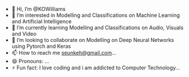 - 👋 Hi, I’m @KOWilliams
- 👀 I’m interested in Modelling and Classifications on Machine Learning and Artificial Intelligence
- 🌱 I’m currently learning Modelling and Classifications on Audio, Visuals and Video
- 💞️ I’m looking to collaborate on Modelling on Deep Neural Networks using Pytorch and Keras
- 📫 How to reach me seunkeh@gmail.com...
- 😄 Pronouns: ...
- ⚡ Fun fact: I love coding and i am addicted to Computer Technology...

<!---
KOWilliams/KOWilliams is a ✨ special ✨ repository because its `README.md` (this file) appears on your GitHub profile.
You can click the Preview link to take a look at your changes.
--->
